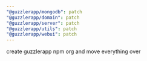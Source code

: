 ```yaml
---
"@guzzlerapp/mongodb": patch
"@guzzlerapp/domain": patch
"@guzzlerapp/server": patch
"@guzzlerapp/utils": patch
"@guzzlerapp/webui": patch
---
```


create guzzlerapp npm org and move everything over
